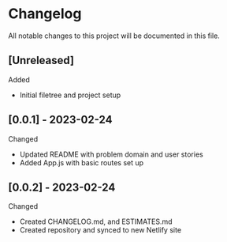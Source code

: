 # Changelog

All notable changes to this project will be documented in this file.

## \[Unreleased\]

 Added

- Initial filetree and project setup

## \[0.0.1\] - 2023-02-24

 Changed

- Updated README with problem domain and user stories
- Added App.js with basic routes set up

## \[0.0.2\] - 2023-02-24

 Changed

- Created CHANGELOG.md, and ESTIMATES.md
- Created repository and synced to new Netlify site
